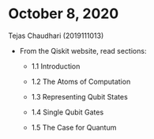 # October 8, 2020
Tejas Chaudhari (2019111013)

- From the Qiskit website, read sections:

    - 1.1 Introduction

    - 1.2 The Atoms of Computation

    - 1.3 Representing Qubit States

    - 1.4 Single Qubit Gates

    - 1.5 The Case for Quantum

        